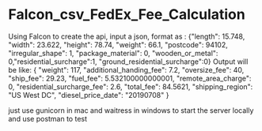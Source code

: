 # Falcon_csv_FedEx_Fee_Calculation
Using Falcon to create the api, input a json, format as :
{"length": 15.748, "width": 23.622, "height": 78.74,
 "weight": 66.1, "postcode": 94102, "irregular_shape": 1,
 "package_material": 0, "wooden_or_metal": 0,"residential_surcharge":1,
 "ground_residential_surcharge":0}
Output will be like:
{
    "weight": 117,
    "additional_handing_fee": 7.2,
    "oversize_fee": 40,
    "ship_fee": 29.23,
    "fuel_fee": 5.532100000000001,
    "remote_area_charge": 0,
    "residential_surcharge_fee": 2.6,
    "total_fee": 84.5621,
    "shipping_region": "US West DC",
    "diesel_price_date": "20190708"
}

just use gunicorn in mac and waitress in windows to start the server locally
and use postman to test
